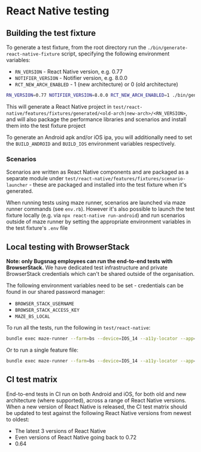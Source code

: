 # React Native testing

## Building the test fixture

To generate a test fixture, from the root directory run the `./bin/generate-react-native-fixture` script, specifying the following environment variables:
-  `RN_VERSION` - React Native version, e.g. 0.77
-  `NOTIFIER_VERSION` - Notifier version, e.g. 8.0.0
-  `RCT_NEW_ARCH_ENABLED` - 1 (new architecture) or 0 (old architecture)

```sh
RN_VERSION=0.77 NOTIFIER_VERSION=8.0.0 RCT_NEW_ARCH_ENABLED=1 ./bin/generate-react-native-fixture
```

This will generate a React Native project in `test/react-native/features/fixtures/generated/<old-arch|new-arch>/<RN_VERSION>`, and will also package the performance libraries and scenarios and install them into the test fixture project

To generate an Android apk and/or iOS ipa, you will additionally need to set the `BUILD_ANDROID` and `BUILD_IOS` environment variables respectively.

### Scenarios

Scenarios are written as React Native components and are packaged as a separate module under `test/react-native/features/fixtures/scenario-launcher` - these are packaged and installed into the test fixture when it's generated.

When running tests using maze runner, scenarios are launched via maze runner commands (see `env.rb`). However it's also possible to launch the test fixture locally (e.g. via `npx react-native run-android`) and run scenarios outside of maze runner by setting the appropriate environment variables in the test fixture's `.env` file

## Local testing with BrowserStack

__Note: only Bugsnag employees can run the end-to-end tests with BrowserStack.__ We have dedicated test infrastructure and private BrowserStack credentials which can't be shared outside of the organisation.

The following environment variables need to be set - credentials can be found in our shared password manager:

- `BROWSER_STACK_USERNAME`
- `BROWSER_STACK_ACCESS_KEY`
- `MAZE_BS_LOCAL`

To run all the tests, run the following in `test/react-native`:

```sh
bundle exec maze-runner --farm=bs --device=IOS_14 --a11y-locator --app=features/fixtures/generated/0.72/output/reactnative.ipa
```

Or to run a single feature file:

```sh
bundle exec maze-runner --farm=bs --device=IOS_14 --a11y-locator --app=features/fixtures/generated/0.72/output/reactnative.ipa features/manual-spans.feature
```

## CI test matrix

End-to-end tests in CI run on both Android and iOS, for both old and new architecture (where supported), across a range of React Native versions. When a new version of React Native is released, the CI test matrix should be updated to test against the following React Native versions from newest to oldest:

- The latest 3 versions of React Native
- Even versions of React Native going back to 0.72
- 0.64
